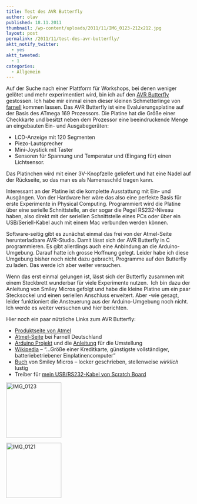 ```yaml
---
title: Test des AVR Butterfly
author: olav
published: 18.11.2011
thumbnail: /wp-content/uploads/2011/11/IMG_0123-212x212.jpg
layout: post
permalink: /2011/11/test-des-avr-butterfly/
aktt_notify_twitter:
  - yes
aktt_tweeted:
  - 1
categories:
  - Allgemein
---
```

Auf der Suche nach einer Plattform für Workshops, bei denen weniger gelötet und mehr experimentiert wird, bin ich auf den [AVR Butterfly][1] gestossen. Ich habe mir einmal einen dieser kleinen Schmetterlinge von [farnell][2] kommen lassen. Das AVR Butterfly ist eine Evaluierungsplatine auf der Basis des ATmega 169 Prozessors. Die Platine hat die Größe einer Checkkarte und besitzt neben dem Prozessor eine beeindruckende Menge an eingebauten Ein- und Ausgabegeräten:

  * LCD-Anzeige mit 120 Segmenten
  * Piezo-Lautsprecher
  * Mini-Joystick mit Taster
  * Sensoren für Spannung und Temperatur und (Eingang für) einen Lichtsensor.

Das Platinchen wird mit einer 3V-Knopfzelle geliefert und hat eine Nadel auf der Rückseite, so das man es als Namensschild tragen kann.

Interessant an der Platine ist die komplette Ausstattung mit Ein- und Ausgängen. Von der Hardware her wäre das also eine perfekte Basis für erste Experimente in Physical Computing. Programmiert wird die Platine über eine serielle Schnittstelle, an der sogar die Pegel RS232-Niveau haben, also direkt mit der seriellen Schnittstelle eines PCs oder über ein USB/Seriell-Kabel auch mit einem Mac verbunden werden können.

Software-seitig gibt es zunächst einmal das frei von der Atmel-Seite herunterladbare AVR-Studio. Damit lässt sich der AVR Butterfly in C programmieren. Es gibt allerdings auch eine Anbindung an die Arduino-Umgebung. Darauf hatte ich grosse Hoffnung gelegt. Leider habe ich diese Umgebung bisher noch nicht dazu gebracht, Programme auf den Butterfly zu laden. Das werde ich aber weiter versuchen.

Wenn das erst einmal gelungen ist, lässt sich der Butterfly zusammen mit einem Steckbrett wunderbar für viele Experimente nutzen.  Ich bin dazu der Anleitung von Smiley Micros gefolgt und habe die kleine Platine um ein paar Stecksockel und einen seriellen Anschluss erweitert. Aber -wie gesagt, leider funktioniert die Ansteuerung aus der Arduino-Umgebung noch nicht. Ich werde es weiter versuchen und hier berichten.

Hier noch ein paar nützliche Links zum AVR Butterfly:

  * [Produktseite von Atmel][3]
  * [Atmel-Seite][4] bei Farnell Deutschland
  * [Arduino Projekt][5] und die [Anleitung][6] für die Umstellung
  * [Wikipedia][7] &#8211; &#8220;&#8230;Größe einer Kreditkarte, günstigste vollständiger, batteriebetriebener Einplatinencomputer&#8221;
  * [Buch][8] von Smiley Micros &#8211; locker geschrieben, stellenweise *wirklich* lustig
  * Treiber für [mein USB/RS232-Kabel von Scratch Board][9]

<!-- see gallery_shortcode() in wp-includes/media.php -->

<div id='gallery-14' class='gallery galleryid-662 gallery-columns-2 gallery-size-thumbnail'>
  <dl class='gallery-item'>
    <dt class='gallery-icon'>
      <a href='http://wp-tinkerthon.vm.lst.pm/wp-content/uploads/2011/11/IMG_0123-e1321580034203.jpg' rel="lightbox[662]" title="Test des AVR Butterfly"><img width="150" height="150" src="http://wp-tinkerthon.vm.lst.pm/wp-content/uploads/2011/11/IMG_0123-150x150.jpg" class="attachment-thumbnail" alt="IMG_0123" /></a>
    </dt>
  </dl>

  <dl class='gallery-item'>
    <dt class='gallery-icon'>
      <a href='http://wp-tinkerthon.vm.lst.pm/wp-content/uploads/2011/11/IMG_0121-e1321580055516.jpg' rel="lightbox[662]" title="Test des AVR Butterfly"><img width="150" height="150" src="http://wp-tinkerthon.vm.lst.pm/wp-content/uploads/2011/11/IMG_0121-150x150.jpg" class="attachment-thumbnail" alt="IMG_0121" /></a>
    </dt>
  </dl>

  <br style="clear: both" /> <br style='clear: both;' />
</div>

&nbsp;

&nbsp;

&nbsp;

&nbsp;

 [1]: http://de.farnell.com/atmel/atavrbfly/demo-evaluation-kit-for-atmega169/dp/4745061
 [2]: http://de.farnell.com
 [3]: http://www.atmel.com/dyn/products/tools_card.asp?tool_id=3146
 [4]: http://de.farnell.com/atmel/
 [5]: http://code.google.com/p/butteruino/
 [6]: http://www.arduino.cc/cgi-bin/yabb2/YaBB.pl?num=1222630663
 [7]: http://en.wikipedia.org/wiki/AVR_Butterfly
 [8]: http://www.smileymicros.com/index.php?module=pagemaster&PAGE_user_op=view_page&PAGE_id=41
 [9]: http://www.prolific.com.tw/eng/downloads.asp?ID=31
